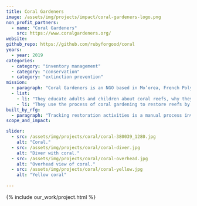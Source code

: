 ```yaml
---
title: Coral Gardeners
image: /assets/img/projects/impact/coral-gardeners-logo.png
non_profit_partners:
  - name: "Coral Gardeners"
    src: https://www.coralgardeners.org/
website:
github_repo: https://github.com/rubyforgood/coral
years:
  - year: 2019
categories:
  - category: "inventory management"
  - category: "conservation"
  - category: "extinction prevention"
mission:
  - paragraph: "Coral Gardeners is an NGO based in Mo’orea, French Polynesia, with a mission to save coral reefs through coral gardening. Their work involves two primary activities related to that mission:"
  - list:
    - li: "They educate adults and children about coral reefs, why they are important and the threats that the reefs face."
    - li: "They use the process of coral gardening to restore reefs by planting healthy coral fragments back onto the reef, primarily on the reef near Mo'orea, which has been heavily impacted."
built_by_rfg:
  - paragraph: "Tracking restoration activities is a manual process involving the use of an underwater writing board, which then has to be transferred to a log booking system. This process is lengthy and labor intensive, and requires staff to perform calculations to determine the current status of their coral tables. It is also relatively opaque, making historical information and trends very difficult to access and assess."
scope_and_impact:

slider:
  - src: /assets/img/projects/coral/coral-380039_1280.jpg
    alt: "Coral."
  - src: /assets/img/projects/coral/coral-diver.jpg
    alt: "Diver with coral."
  - src: /assets/img/projects/coral/coral-overhead.jpg
    alt: "Overhead view of coral."
  - src: /assets/img/projects/coral/coral-yellow.jpg
    alt: "Yellow coral"
  
---
```


{% include our_work/project.html %}
